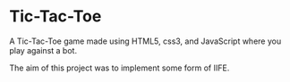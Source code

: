 # Tic-Tac-Toe

A Tic-Tac-Toe game made using HTML5, css3, and JavaScript where you play against a bot.

The aim of this project was to implement some form of IIFE.
